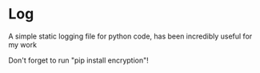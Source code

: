 # Log
A simple static logging file for python code, has been incredibly useful for my work

Don't forget to run "pip install encryption"!
